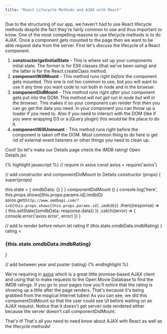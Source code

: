 ```yaml
---
title: "React Lifecycle Methods and AJAX with React"
---
```


Due to the structuring of our app, we haven't had to use React lifecycle methods despite the fact they're fairly common to use and thus important to know. One of the most compelling reasons to use lifecycle methods is to do AJAX. Once a component gets mounted to the page then we want to be able request data from the server. First let's discuss the lifecycle of a React component.

1. __constructor/getInitialState__ - This is where set up your components initial state. The former is for ES6 classes (that we've been using) and the latter is for the React.createClass method.
1. __componentWillMount__ - This method runs right _before_ the component gets mounted. This one is not too common to use, but you will want to use it any time you want code to run both in node and in the browser.
1. __componentDidMount__ - This method runs right _after_ your component gets put into the DOM. This method _will not get run in node but will in the browser_. This makes it so your component can render first _then_ you can go get the data you need. In your component you can throw up a loader if you need to. Also if you need to interact with the DOM (like if you were wrapping D3 or a jQuery plugin) this would be the place to do it.
1. __componentWillUnmount__ - This method runs right before the component is taken off the DOM. Most common thing to do here is get rid of external event listeners or other things you need to clean up.

Cool! So let's make our Details page check the IMDB rating! Open Details.jsx

{% highlight javascript %}
// require in axios
const axios = require('axios')

// add constructor and componentDidMount to Details
constructor (props) {
  super(props)

  this.state = {
    omdbData: {}
  }
}
componentDidMount () {
  console.log('here', this.props.shows[this.props.params.id].imdbID)
  axios.get(`http://www.omdbapi.com/?i=${this.props.shows[this.props.params.id].imdbID}`)
    .then((response) => {
      this.setState({omdbData: response.data})
    })
    .catch((error) => {
      console.error('axios error', error)
    })
}

// add to render before return
let rating
if (this.state.omdbData.imdbRating) {
  rating = <h3 className='video-rating'>{this.state.omdbData.imdbRating}</h3>
}

// add between year and poster
{rating}
{% endhighlight %}

We're requiring in [axios][axios] which is a great little promise-based AJAX client and using that to make requests to the Open Movie Database to find the IMDB ratings. If you go to your pages now you'll notice that the rating is showing up a little after the page renders. That's because it's being grabbed from the magical Internet tubes! As you can see, we did this componentDidMount so that the user could see UI before waiting on an AJAX request. Notice that it doesn't get server-side rendered either because the server doesn't call componentDidMount.

That's it! That's all you need to need know about AJAX with React as well as the lifecycle methods!

[axios]: https://github.com/mzabriskie/axios